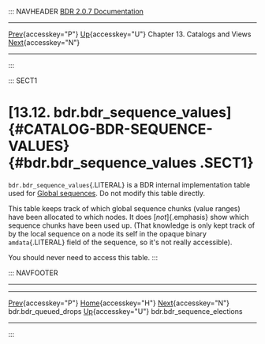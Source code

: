 ::: NAVHEADER
  [BDR 2.0.7 Documentation](index.md)
  ----------------------------------------------------------------------------- ------------------------------------------ -------------------------------- -----------------------------------------------------------------------------------------
  [Prev](catalog-bdr-queued-drops.md "bdr.bdr_queued_drops"){accesskey="P"}   [Up](catalogs-views.md){accesskey="U"}    Chapter 13. Catalogs and Views    [Next](catalog-bdr-sequence-elections.md "bdr.bdr_sequence_elections"){accesskey="N"}

------------------------------------------------------------------------
:::

::: SECT1
# [13.12. bdr.bdr_sequence_values]{#CATALOG-BDR-SEQUENCE-VALUES} {#bdr.bdr_sequence_values .SECT1}

`bdr.bdr_sequence_values`{.LITERAL} is a BDR internal implementation
table used for [Global sequences](global-sequences.md). Do not modify
this table directly.

This table keeps track of which global sequence chunks (value ranges)
have been allocated to which nodes. It does [*not*]{.emphasis} show
which sequence chunks have been used up. (That knowledge is only kept
track of by the local sequence on a node its self in the opaque binary
`amdata`{.LITERAL} field of the sequence, so it\'s not really
accessible).

You should never need to access this table.
:::

::: NAVFOOTER

------------------------------------------------------------------------

  ------------------------------------------------------ ------------------------------------------ ------------------------------------------------------------
  [Prev](catalog-bdr-queued-drops.md){accesskey="P"}       [Home](index.md){accesskey="H"}        [Next](catalog-bdr-sequence-elections.md){accesskey="N"}
  bdr.bdr_queued_drops                                    [Up](catalogs-views.md){accesskey="U"}                                    bdr.bdr_sequence_elections
  ------------------------------------------------------ ------------------------------------------ ------------------------------------------------------------
:::
